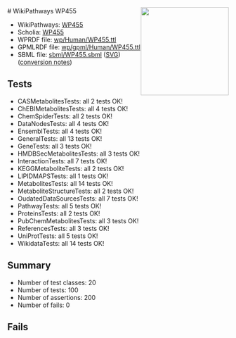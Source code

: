 <img style="float: right; width: 200px" src="../logo.png" />
# WikiPathways WP455

* WikiPathways: [WP455](https://identifiers.org/wikipathways:WP455)
* Scholia: [WP455](https://scholia.toolforge.org/wikipathways/WP455)
* WPRDF file: [wp/Human/WP455.ttl](../wp/Human/WP455.ttl)
* GPMLRDF file: [wp/gpml/Human/WP455.ttl](../wp/gpml/Human/WP455.ttl)
* SBML file: [sbml/WP455.sbml](../sbml/WP455.sbml) ([SVG](../sbml/WP455.svg)) ([conversion notes](../sbml/WP455.txt))

## Tests
* CASMetabolitesTests: all 2 tests OK!
* ChEBIMetabolitesTests: all 4 tests OK!
* ChemSpiderTests: all 2 tests OK!
* DataNodesTests: all 4 tests OK!
* EnsemblTests: all 4 tests OK!
* GeneralTests: all 13 tests OK!
* GeneTests: all 3 tests OK!
* HMDBSecMetabolitesTests: all 3 tests OK!
* InteractionTests: all 7 tests OK!
* KEGGMetaboliteTests: all 2 tests OK!
* LIPIDMAPSTests: all 1 tests OK!
* MetabolitesTests: all 14 tests OK!
* MetaboliteStructureTests: all 2 tests OK!
* OudatedDataSourcesTests: all 7 tests OK!
* PathwayTests: all 5 tests OK!
* ProteinsTests: all 2 tests OK!
* PubChemMetabolitesTests: all 3 tests OK!
* ReferencesTests: all 3 tests OK!
* UniProtTests: all 5 tests OK!
* WikidataTests: all 14 tests OK!


## Summary

* Number of test classes: 20
* Number of tests: 100
* Number of assertions: 200
* Number of fails: 0

## Fails

